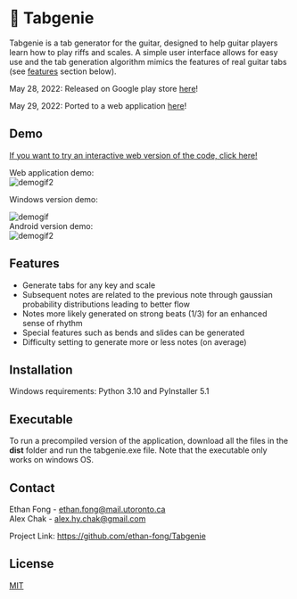 # :guitar: Tabgenie

Tabgenie is a tab generator for the guitar, designed to help guitar players learn how to play riffs and scales. A simple user interface allows for easy use and the tab generation algorithm mimics the features of real guitar tabs (see [features](#features) section below). 

May 28, 2022: Released on Google play store [here](https://play.google.com/store/apps/details?id=com.tabgenieproject.tabgenie)!

May 29, 2022: Ported to a web application [here](https://ethan-fong.github.io/Tab-Genie/)!

## Demo
[If you want to try an interactive web version of the code, click here!](https://ethan-fong.github.io/Tab-Genie/)  

Web application demo:  
  ![demogif2](https://github.com/ethan-fong/Tabgenie/blob/main/docs/Webappscreencap.gif)  
  
Windows version demo:  

  ![demogif](https://github.com/ethan-fong/Tabgenie/blob/main/docs/Recording%202022-05-19%20at%2001.38.49.gif)  
Android version demo:  
  ![demogif2](https://github.com/ethan-fong/Tabgenie/blob/main/docs/newscreencap.gif)

## Features

- Generate tabs for any key and scale
- Subsequent notes are related to the previous note through gaussian probability distributions leading to better flow
- Notes more likely generated on strong beats (1/3) for an enhanced sense of rhythm
- Special features such as bends and slides can be generated
- Difficulty setting to generate more or less notes (on average)

## Installation
Windows requirements: Python 3.10 and PyInstaller 5.1


## Executable

To run a precompiled version of the application, download all the files in the **dist** folder and run the tabgenie.exe file. Note that the executable only works on windows OS.

## Contact

Ethan Fong - ethan.fong@mail.utoronto.ca  
Alex Chak - alex.hy.chak@gmail.com

Project Link: https://github.com/ethan-fong/Tabgenie

## License
[MIT](https://choosealicense.com/licenses/mit/)
